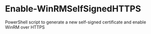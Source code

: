 # Enable-WinRMSelfSignedHTTPS
PowerShell script to generate a new self-signed certificate and enable WinRM over HTTPS
